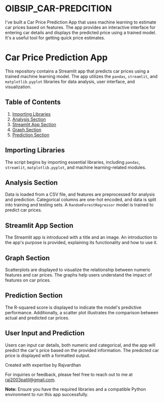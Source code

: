 # OIBSIP_CAR-PREDCITION
I've built a Car Price Prediction App that uses machine learning to estimate car prices based on features. The app provides an interactive interface for entering car details and displays the predicted price using a trained model. It's a useful tool for getting quick price estimates.

# Car Price Prediction App

This repository contains a Streamlit app that predicts car prices using a trained machine learning model. The app utilizes the `pandas`, `streamlit`, and `matplotlib.pyplot` libraries for data analysis, user interface, and visualization.

## Table of Contents

1. [Importing Libraries](#importing-libraries)
2. [Analysis Section](#analysis-section)
3. [Streamlit App Section](#streamlit-app-section)
4. [Graph Section](#graph-section)
5. [Prediction Section](#prediction-section)

## Importing Libraries
The script begins by importing essential libraries, including `pandas`, `streamlit`, `matplotlib.pyplot`, and machine learning-related modules.

## Analysis Section
Data is loaded from a CSV file, and features are preprocessed for analysis and prediction. Categorical columns are one-hot encoded, and data is split into training and testing sets. A `RandomForestRegressor` model is trained to predict car prices.

## Streamlit App Section
The Streamlit app is introduced with a title and an image. An introduction to the app's purpose is provided, explaining its functionality and how to use it.

## Graph Section
Scatterplots are displayed to visualize the relationship between numeric features and car prices. The graphs help users understand the impact of features on car prices.

## Prediction Section
The R-squared score is displayed to indicate the model's predictive performance. Additionally, a scatter plot illustrates the comparison between actual and predicted car prices.

## User Input and Prediction
Users can input car details, both numeric and categorical, and the app will predict the car's price based on the provided information. The predicted car price is displayed with a formatted output.

Created with expertise by  Rajvardhan 

For inquiries or feedback, please feel free to reach out to me at raj2003patil@gmail.com.

**Note:** Ensure you have the required libraries and a compatible Python environment to run this app successfully.
